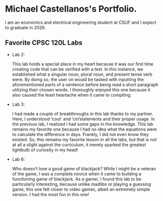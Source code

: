 # Michael Castellanos's Portfolio.

I am an economics and electrical engineering student at CSUF and I expect to graduate in 2026.

## Favorite CPSC 120L Labs

* Lab 2:
  
  This lab holds a special place in my heart because it was our first time creating code that can be verified with a test. In this instance, we established what a singular noun, plural noun, and present tense verb were. By doing so, the user on would be tasked with inputting the aforementioned parts of a sentence before being read a short paragraph utilizing their chosen words. I thoroughly enjoyed this one because it also caused the least heartache when it came to compiling. 

* Lab 3:
  
  I had made a couple of breakthroughs in this lab thanks to my partner. Here, I understood ‘cout’ and ‘cin’statements and their proper usage. In the previous lab, I realized I had some gaps in the knowledge. This lab remains my favorite one because I had no idea what the equations were to calculate the difference in days. Frankly, I did not even know they existed. So, this remains my favorite lesson in all the labs, but that is not at all a slight against the curriculum, it merely sparked the greatest lightbulb of curiosity in my head!

* Lab 6:
  
  Who doesn’t love a good game of blackjack? While I might be a veteran of the game, I was a complete novice when it came to building a functioning game of blackjack. As a gamer, I found this lab to be particularly interesting, because unlike madlibs or playing a guessing game, this one felt closer to video games, albeit an extremely simple version. I had the most fun in this one!

